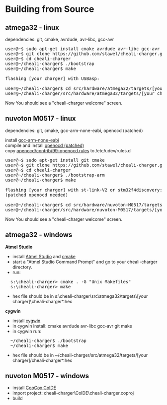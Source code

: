 
Building from Source
====================

atmega32 - linux
----------------
dependencies: git, cmake, avrdude, avr-libc, gcc-avr
<pre>
user@~$ sudo apt-get install cmake avrdude avr-libc gcc-avr git
user@~$ git clone https://github.com/stawel/cheali-charger.git
user@~$ cd cheali-charger
user@~/cheali-charger$ ./bootstrap
user@~/cheali-charger$ make
      
flashing [your charger] with USBasp:
    
user@~/cheali-charger$ cd src/hardware/atmega32/targets/[your charger]
user@~/cheali-charger/src/hardware/atmega32/targets/[your charger]$ ./progUSBasp.sh
</pre>
      
Now You should see a "cheali-charger welcome" screen.


nuvoton M0517 - linux
---------------------
dependencies: git, cmake, gcc-arm-none-eabi, openocd (patched)  

install [gcc-arm-none-eabi](https://launchpad.net/~terry.guo/+archive/ubuntu/gcc-arm-embedded)  
compile and install [openocd (patched)](https://github.com/stawel/openocd)  
copy [openocd/contrib/99-openocd.rules](https://github.com/stawel/openocd/blob/master/contrib/99-openocd.rules) to /etc/udev/rules.d

<pre>
user@~$ sudo apt-get install git cmake
user@~$ git clone https://github.com/stawel/cheali-charger.git
user@~$ cd cheali-charger
user@~/cheali-charger$ ./bootstrap-arm
user@~/cheali-charger$ make

flashing [your charger] with st-link-V2 or stm32f4discovery:
(patched openocd needed)
  
user@~/cheali-charger$ cd src/hardware/nuvoton-M0517/targets/[your charger]
user@~/cheali-charger/src/hardware/nuvoton-M0517/targets/[your charger]$ ./progStLink.sh
</pre>
      
Now You should see a "cheali-charger welcome" screen.


atmega32 - windows
------------------
**Atmel Studio**
- install [Atmel Studio](http://www.atmel.com/tools/atmelstudio.aspx) and [cmake](http://www.cmake.org/)
- start a "Atmel Studio Command Prompt" and go to your cheali-charger directory.
- run:
<pre>
  s:\cheali-charger> cmake . -G "Unix Makefiles"
  s:\cheali-charger> make
</pre>
- hex file should be in s:\cheali-charger\src\atmega32\targets\\[your charger]\cheali-charger*.hex


**cygwin**
- install [cygwin](https://www.cygwin.com/)
- in cygwin install: cmake avrdude avr-libc gcc-avr git make
- in cygwin run:
<pre>
  ~/cheali-charger$ ./bootstrap
  ~/cheali-charger$ make
</pre>
- hex file should be in ~/cheali-charger/src/atmega32/targets/[your charger]/cheali-charger*.hex


nuvoton M0517 - windows
-----------------------
- install [CooCox CoIDE](http://www.coocox.org/)
- import project: cheali-charger\CoIDE\cheali-charger.coproj
- build

